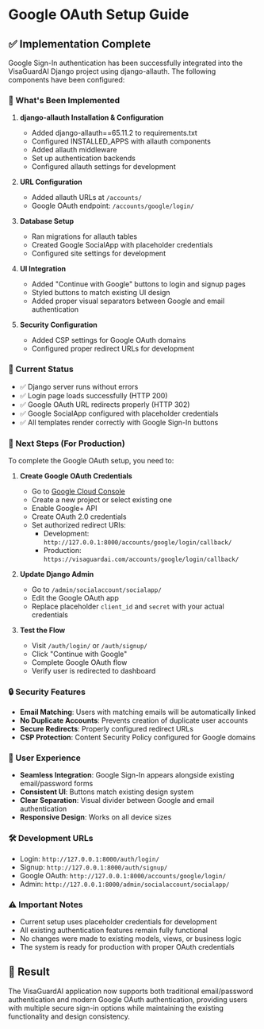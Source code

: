 # Google OAuth Setup Guide

## ✅ Implementation Complete

Google Sign-In authentication has been successfully integrated into the VisaGuardAI Django project using django-allauth. The following components have been configured:

### 🔧 What's Been Implemented

1. **django-allauth Installation & Configuration**
   - Added django-allauth==65.11.2 to requirements.txt
   - Configured INSTALLED_APPS with allauth components
   - Added allauth middleware
   - Set up authentication backends
   - Configured allauth settings for development

2. **URL Configuration**
   - Added allauth URLs at `/accounts/`
   - Google OAuth endpoint: `/accounts/google/login/`

3. **Database Setup**
   - Ran migrations for allauth tables
   - Created Google SocialApp with placeholder credentials
   - Configured site settings for development

4. **UI Integration**
   - Added "Continue with Google" buttons to login and signup pages
   - Styled buttons to match existing UI design
   - Added proper visual separators between Google and email authentication

5. **Security Configuration**
   - Added CSP settings for Google OAuth domains
   - Configured proper redirect URLs for development

### 🚀 Current Status

- ✅ Django server runs without errors
- ✅ Login page loads successfully (HTTP 200)
- ✅ Google OAuth URL redirects properly (HTTP 302)
- ✅ Google SocialApp configured with placeholder credentials
- ✅ All templates render correctly with Google Sign-In buttons

### 🔑 Next Steps (For Production)

To complete the Google OAuth setup, you need to:

1. **Create Google OAuth Credentials**
   - Go to [Google Cloud Console](https://console.cloud.google.com/)
   - Create a new project or select existing one
   - Enable Google+ API
   - Create OAuth 2.0 credentials
   - Set authorized redirect URIs:
     - Development: `http://127.0.0.1:8000/accounts/google/login/callback/`
     - Production: `https://visaguardai.com/accounts/google/login/callback/`

2. **Update Django Admin**
   - Go to `/admin/socialaccount/socialapp/`
   - Edit the Google OAuth app
   - Replace placeholder `client_id` and `secret` with your actual credentials

3. **Test the Flow**
   - Visit `/auth/login/` or `/auth/signup/`
   - Click "Continue with Google"
   - Complete Google OAuth flow
   - Verify user is redirected to dashboard

### 🔒 Security Features

- **Email Matching**: Users with matching emails will be automatically linked
- **No Duplicate Accounts**: Prevents creation of duplicate user accounts
- **Secure Redirects**: Properly configured redirect URLs
- **CSP Protection**: Content Security Policy configured for Google domains

### 📱 User Experience

- **Seamless Integration**: Google Sign-In appears alongside existing email/password forms
- **Consistent UI**: Buttons match existing design system
- **Clear Separation**: Visual divider between Google and email authentication
- **Responsive Design**: Works on all device sizes

### 🛠️ Development URLs

- Login: `http://127.0.0.1:8000/auth/login/`
- Signup: `http://127.0.0.1:8000/auth/signup/`
- Google OAuth: `http://127.0.0.1:8000/accounts/google/login/`
- Admin: `http://127.0.0.1:8000/admin/socialaccount/socialapp/`

### ⚠️ Important Notes

- Current setup uses placeholder credentials for development
- All existing authentication features remain fully functional
- No changes were made to existing models, views, or business logic
- The system is ready for production with proper OAuth credentials

## 🎯 Result

The VisaGuardAI application now supports both traditional email/password authentication and modern Google OAuth authentication, providing users with multiple secure sign-in options while maintaining the existing functionality and design consistency.

